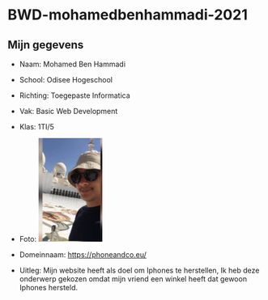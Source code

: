 # BWD-mohamedbenhammadi-2021

## Mijn gegevens 
* Naam: Mohamed Ben Hammadi
* School: Odisee Hogeschool
* Richting: Toegepaste Informatica
* Vak: Basic Web Development
* Klas: 1TI/5
* Foto: ![](foto.JPG)

* Domeinnaam: https://phoneandco.eu/

* Uitleg: Mijn website heeft als doel om Iphones te herstellen, Ik heb deze onderwerp gekozen omdat mijn vriend een winkel heeft dat gewoon Iphones hersteld.


